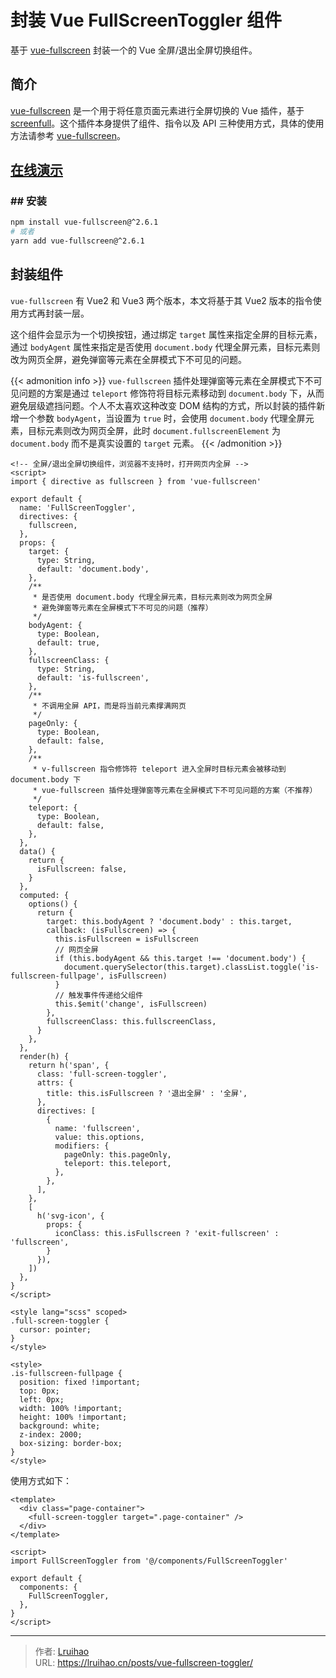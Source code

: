# 封装 Vue FullScreenToggler 组件


基于 [vue-fullscreen](https://github.com/mirari/vue-fullscreen) 封装一个的 Vue 全屏/退出全屏切换组件。

<!--more-->

## 简介

[vue-fullscreen](https://github.com/mirari/vue-fullscreen) 是一个用于将任意页面元素进行全屏切换的 Vue 插件，基于 [screenfull](https://github.com/sindresorhus/screenfull)。这个插件本身提供了组件、指令以及 API 三种使用方式，具体的使用方法请参考 [vue-fullscreen](https://github.com/mirari/vue-fullscreen)。

## [在线演示](https://lruihao.github.io/vue-el-demo/#/fullscreen)

### ## 安装

```bash
npm install vue-fullscreen@^2.6.1
# 或者
yarn add vue-fullscreen@^2.6.1
```

## 封装组件

`vue-fullscreen` 有 Vue2 和 Vue3 两个版本，本文将基于其 Vue2 版本的指令使用方式再封装一层。

这个组件会显示为一个切换按钮，通过绑定 `target` 属性来指定全屏的目标元素，通过 `bodyAgent` 属性来指定是否使用 `document.body` 代理全屏元素，目标元素则改为网页全屏，避免弹窗等元素在全屏模式下不可见的问题。

{{< admonition info >}}
`vue-fullscreen` 插件处理弹窗等元素在全屏模式下不可见问题的方案是通过 `teleport` 修饰符将目标元素移动到 `document.body` 下，从而避免层级遮挡问题。个人不太喜欢这种改变 DOM 结构的方式，所以封装的插件新增一个参数 `bodyAgent`，当设置为 `true` 时，会使用 `document.body` 代理全屏元素，目标元素则改为网页全屏，此时 `document.fullscreenElement` 为 `document.body` 而不是真实设置的 `target` 元素。
{{< /admonition >}}

```vue {title=FullScreenToggler.vue}
<!-- 全屏/退出全屏切换组件，浏览器不支持时，打开网页内全屏 -->
<script>
import { directive as fullscreen } from 'vue-fullscreen'

export default {
  name: 'FullScreenToggler',
  directives: {
    fullscreen,
  },
  props: {
    target: {
      type: String,
      default: 'document.body',
    },
    /**
     * 是否使用 document.body 代理全屏元素，目标元素则改为网页全屏
     * 避免弹窗等元素在全屏模式下不可见的问题（推荐）
     */
    bodyAgent: {
      type: Boolean,
      default: true,
    },
    fullscreenClass: {
      type: String,
      default: 'is-fullscreen',
    },
    /**
     * 不调用全屏 API，而是将当前元素撑满网页
     */
    pageOnly: {
      type: Boolean,
      default: false,
    },
    /**
     * v-fullscreen 指令修饰符 teleport 进入全屏时目标元素会被移动到 document.body 下
     * vue-fullscreen 插件处理弹窗等元素在全屏模式下不可见问题的方案（不推荐）
     */
    teleport: {
      type: Boolean,
      default: false,
    },
  },
  data() {
    return {
      isFullscreen: false,
    }
  },
  computed: {
    options() {
      return {
        target: this.bodyAgent ? 'document.body' : this.target,
        callback: (isFullscreen) => {
          this.isFullscreen = isFullscreen
          // 网页全屏
          if (this.bodyAgent && this.target !== 'document.body') {
            document.querySelector(this.target).classList.toggle('is-fullscreen-fullpage', isFullscreen)
          }
          // 触发事件传递给父组件
          this.$emit('change', isFullscreen)
        },
        fullscreenClass: this.fullscreenClass,
      }
    },
  },
  render(h) {
    return h('span', {
      class: 'full-screen-toggler',
      attrs: {
        title: this.isFullscreen ? '退出全屏' : '全屏',
      },
      directives: [
        {
          name: 'fullscreen',
          value: this.options,
          modifiers: {
            pageOnly: this.pageOnly,
            teleport: this.teleport,
          },
        },
      ],
    },
    [
      h('svg-icon', {
        props: {
          iconClass: this.isFullscreen ? 'exit-fullscreen' : 'fullscreen',
        }
      }),
    ])
  },
}
</script>

<style lang="scss" scoped>
.full-screen-toggler {
  cursor: pointer;
}
</style>

<style>
.is-fullscreen-fullpage {
  position: fixed !important;
  top: 0px;
  left: 0px;
  width: 100% !important;
  height: 100% !important;
  background: white;
  z-index: 2000;
  box-sizing: border-box;
}
</style>
```

使用方式如下：

```vue
<template>
  <div class="page-container">
    <full-screen-toggler target=".page-container" />
  </div>
</template>

<script>
import FullScreenToggler from '@/components/FullScreenToggler'

export default {
  components: {
    FullScreenToggler,
  },
}
</script>
```


---

> 作者: [Lruihao](https://github.com/Lruihao)  
> URL: https://lruihao.cn/posts/vue-fullscreen-toggler/  

